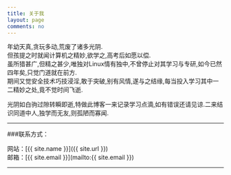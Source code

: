 ```yaml
---
title: 关于我
layout: page
comments: no
---
```


年幼天真,贪玩多动,荒废了诸多光阴.</br>
但孩提之时就闻计算机之精妙,欲学之,高考后如愿以偿.</br>
虽所猎甚广,但精之甚少,唯独对Linux情有独中,不曾停止对其学习与专研,如今已然四年矣,只觉门道就在前方.</br>
期间又觉安全技术巧技浸淫,敢于突破,别有风情,遂与之结缘,每当投入学习其中一二精妙之处,竟不觉时间飞逝.</br>

光阴如白驹过隙转瞬即逝,特做此博客一来记录学习点滴,如有错误还请见谅.二来结识同道中人,独学而无友,则孤陋而寡闻.</br>

---

###联系方式：

网站：[{{ site.name }}]({{ site.url }})</br>
邮箱：[{{ site.email }}](mailto:{{ site.email }})

---
